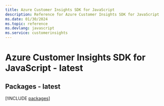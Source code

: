 ```yaml
---
title: Azure Customer Insights SDK for JavaScript
description: Reference for Azure Customer Insights SDK for JavaScript
ms.date: 01/30/2024
ms.topic: reference
ms.devlang: javascript
ms.service: customerinsights
---
```

# Azure Customer Insights SDK for JavaScript - latest
## Packages - latest
[!INCLUDE [packages](customer-insights-index.md)]